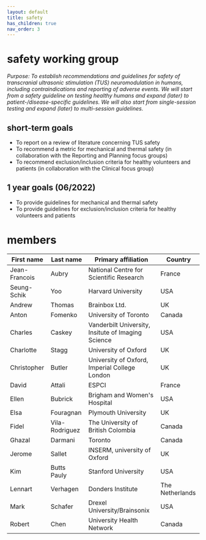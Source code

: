 ```yaml
---
layout: default
title: safety
has_children: true
nav_order: 3
---
```


# safety working group
*Purpose: To establish recommendations and guidelines for safety of transcranial ultrasonic stimulation (TUS) neuromodulation in humans, including contraindications and reporting of adverse events. We will start from a safety guideline on testing healthy humans and expand (later) to patient-/disease-specific guidelines. We will also start from single-session testing and expand (later) to multi-session guidelines.*

## short-term goals 
- To report on a review of literature concerning TUS safety 
- To recommend a metric for mechanical and thermal safety (in collaboration with the Reporting and Planning focus groups) 
- To recommend exclusion/inclusion criteria for healthy volunteers and patients (in collaboration with the Clinical focus group) 

## 1 year goals (06/2022) 
- To provide guidelines for mechanical and thermal safety 
- To provide guidelines for exclusion/inclusion criteria for healthy volunteers and patients 


# members 

| First name    | Last name      | Primary affiliation                                | Country         |
|---------------|----------------|----------------------------------------------------|-----------------|
| Jean-Francois | Aubry          | National Centre for Scientific Research            | France          |
| Seung-Schik   | Yoo            | Harvard University                                 | USA             |
| Andrew        | Thomas         | Brainbox Ltd.                                      | UK              |
| Anton         | Fomenko        | University of Toronto                              | Canada          |
| Charles       | Caskey         | Vanderbilt University, Insitute of Imaging Science | USA             |
| Charlotte     | Stagg          | University of Oxford                               | UK              |
| Christopher   | Butler         | University of Oxford, Imperial College London      | UK              |
| David         | Attali         | ESPCI                                              | France          |
| Ellen         | Bubrick        | Brigham and Women's Hospital                       | USA             |
| Elsa          | Fouragnan      | Plymouth University                                | UK              |
| Fidel         | Vila-Rodriguez | The University of British Colombia                 | Canada          |
| Ghazal        | Darmani        | Toronto                                            | Canada          |
| Jerome        | Sallet         | INSERM, university of Oxford                       | UK              |
| Kim           | Butts Pauly    | Stanford University                                | USA             |
| Lennart       | Verhagen       | Donders Institute                                  | The Netherlands |
| Mark          | Schafer        | Drexel University/Brainsonix                       | USA             |
| Robert        | Chen           | University Health Network                          | Canada          |
